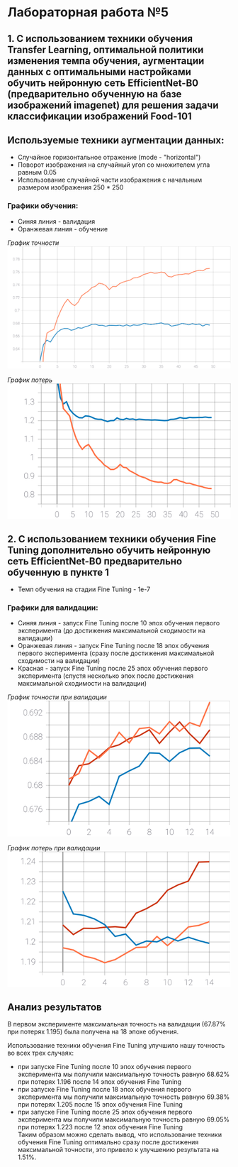 # Лабораторная работа №5

## 1. С использованием техники обучения Transfer Learning, оптимальной политики изменения темпа обучения, аугментации данных с оптимальными настройками обучить нейронную сеть EfficientNet-B0 (предварительно обученную на базе изображений imagenet) для решения задачи классификации изображений Food-101

## Используемые техники аугментации данных:
- Случайное горизонтальное отражение (mode - "horizontal")
- Поворот изображения на случайный угол со множителем угла равным 0.05
- Использование случайной части изображения с начальным размером изображения 250 * 250

### Графики обучения:
- Синяя линия - валидация
- Оранжевая линия - обучение

*График точности*
![Alt-текст](https://github.com/the-GriS/CNN-food-101/blob/lab_5/diagrams/lab_5/categorical_accuracy_all_aug.svg)

*График потерь*
![Alt-текст](https://github.com/the-GriS/CNN-food-101/blob/lab_5/diagrams/lab_5/loss_all_aug.svg)

## 2. С использованием техники обучения Fine Tuning дополнительно обучить нейронную сеть EfficientNet-B0 предварительно обученную в пункте 1

- Темп обучения на стадии Fine Tuning - 1e-7

### Графики для валидации:
- Синяя линия - запуск Fine Tuning после 10 эпох обучения первого эксперимента (до достижения максимальной сходимости на валидации)
- Оранжевая линия - запуск Fine Tuning после 18 эпох обучения первого эксперимента (сразу после достижения максимальной сходимости на валидации)
- Красная - запуск Fine Tuning после 25 эпох обучения первого эксперимента (спустя несколько эпох после достижения максимальной сходимости на валидации)

*График точности при валидации*
![Alt-текст](https://github.com/the-GriS/CNN-food-101/blob/lab_5/diagrams/lab_5/categorical_accuracy_fine.svg)

*График потерь при валидации*
![Alt-текст](https://github.com/the-GriS/CNN-food-101/blob/lab_5/diagrams/lab_5/loss_fine.svg)

## Анализ результатов  
В первом эксперименте максимальная точность на валидации (67.87% при потерях 1.195) была получена на 18 эпохе обучения. 

Использование техники обучения Fine Tuning улучшило нашу точность во всех трех случаях:
- при запуске Fine Tuning после 10 эпох обучения первого эксперимента мы получили максимальную точность равную 68.62% при потерях 1.196 после 14 эпох обучения Fine Tuning
- при запуске Fine Tuning после 18 эпох обучения первого эксперимента мы получили максимальную точность равную 69.38% при потерях 1.205 после 15 эпох обучения Fine Tuning
- при запуске Fine Tuning после 25 эпох обучения первого эксперимента мы получили максимальную точность равную 69.05% при потерях 1.223 после 12 эпох обучения Fine Tuning  
Таким образом можно сделать вывод, что использование техники обучения Fine Tuning оптимально сразу после достижения максимальной точности, это привело к улучшению результата на 1.51%. 
